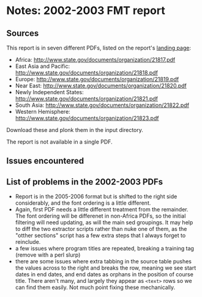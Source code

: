 # Notes: 2002-2003 FMT report

## Sources

This report is in seven different PDFs, listed on the report's [landing page](https://www.state.gov/t/pm/rls/rpt/fmtrpt/2003/index.htm):

 * Africa: http://www.state.gov/documents/organization/21817.pdf
 * East Asia and Pacific: http://www.state.gov/documents/organization/21818.pdf
 * Europe: http://www.state.gov/documents/organization/21819.pdf
 * Near East: http://www.state.gov/documents/organization/21820.pdf
 * Newly Independent States: http://www.state.gov/documents/organization/21821.pdf
 * South Asia: http://www.state.gov/documents/organization/21822.pdf
 * Western Hemisphere: http://www.state.gov/documents/organization/21823.pdf

Download these and plonk them in the input directory.

The report is not available in a single PDF.

## Issues encountered

## List of problems in the 2002-2003 PDFs

- Report is in the 2005-2006 format but is shifted to the right side considerably, and the font ordering is a little different.
- Again, first PDF needs a little different treatment from the remainder. The font ordering will be differenet in non-Africa PDFs, so the initial filtering will need updating, as will the main sed groupings. It may help to diff the two extractor scripts rather than nuke one of them, as the "otther sections" script has a few extra steps that I always forget to reinclude.
- a few issues where program titles are repeated, breaking a training tag (remove with a perl slurp) 
- there are some issues where extra tabbing in the source table pushes the values across to the right and breaks the row, meaning we see start dates in end dates, and end dates as orphans in the position of course title. There aren't many, and largely they appear as `<text>` rows so we can find them easily. Not much point fixing these mechanically. 

